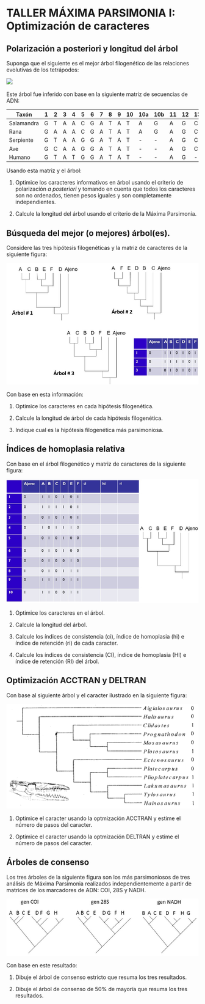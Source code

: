 # TALLER MÁXIMA PARSIMONIA I: Optimización de caracteres

## Polarización a posteriori y longitud del árbol

Suponga que el siguiente es el mejor árbol filogenético de las relaciones evolutivas de los tetrápodos:

![](Árbol_tetrapodos)

Este árbol fue inferido con base en la siguiente matriz de secuencias de ADN:

|Taxón|1|2|3|4|5|6|7|8|9|10|10a|10b|11|12|13|14|15|16|17|18|19|20|
|---|---|---|---|---|---|---|---|---|---|---|---|---|---|---|---|---|---|---|---|---|---|---|
|Salamandra|G|T|A|A|C|G|A|T|A|T|A|G|A|G|C|C|C|T|A|G|A|T|
|Rana|G|A|A|A|C|G|A|T|A|T|A|G|A|G|C|C|C|T|A|G|A|T|
|Serpiente|G|T|A|A|G|G|A|T|A|T|-|-|A|G|C|C|C|T|A|G|G|T|
|Ave|G|C|A|A|G|G|A|T|A|T|-|-|A|G|C|C|C|C|A|G|A|T|
|Humano|G|T|A|T|G|G|A|T|A|T|-|-|A|G|-|-|-|C|A|G|A|T|

Usando esta matriz y el árbol: 

1. Optimice los caracteres informativos en árbol usando el criterio de polarización _a posteriori_ y tomando en cuenta que todos los caracteres son no ordenados, tienen pesos iguales y son completamente independientes.

2. Calcule la longitud del árbol usando el criterio de la Máxima Parsimonia.

## Búsqueda del mejor (o mejores) árbol(es). 

Considere las tres hipótesis filogenéticas y la matriz de caracteres de la siguiente figura:

![](Ejercicio_2.jpg)

Con base en esta información:

1. Optimice los caracteres en cada hipótesis filogenética.

2. Calcule la longitud de árbol de cada hipótesis filogenética.

3. Indique cual es la hipótesis filogenética más parsimoniosa.

## Índices de homoplasia relativa

Con base en el árbol filogenético y matriz de caracteres de la siguiente figura:

![](Ejercicio_3.jpg)

1. Optimice los caracteres en el árbol.

2. Calcule la longitud del árbol.

3. Calcule los índices de consistencia (ci), índice de homoplasia (hi) e índice de retención (ri) de cada caracter.

4. Calcule los índices de consistencia (CI), índice de homoplasia (HI) e índice de retención (RI) del árbol.

## Optimización ACCTRAN y DELTRAN

Con base al siguiente árbol y el caracter ilustrado en la siguiente figura:

![](Ejercicio_4.png)

1. Optimice el caracter usando la optmización ACCTRAN y estime el número de pasos del caracter.

2. Optimice el caracter usando la optmización DELTRAN y estime el número de pasos del caracter.

## Árboles de consenso

Los tres árboles de la siguiente figura son los más parsimoniosos de tres análisis de Máxima Parsimonia realizados independientemente a partir de matrices de los marcadores de ADN: COI, 28S y NADH.

![](Ejercicio_5.jpg)

Con base en este resultado:

1. Dibuje el árbol de consenso estricto que resuma los tres resultados.

2. Dibuje el árbol de consenso de 50% de mayoría que resuma los tres resultados.
